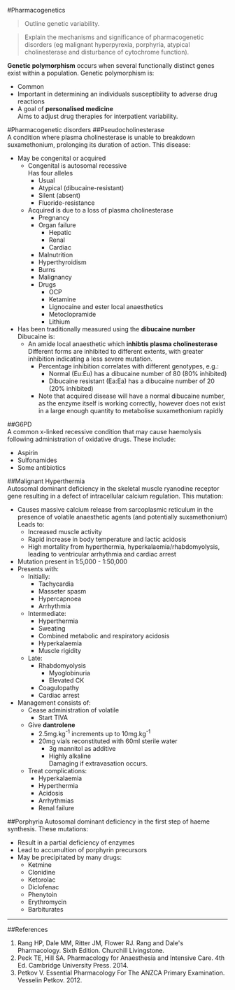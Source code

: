 #Pharmacogenetics
> Outline genetic variability.

<!--></!-->

> Explain the mechanisms and significance of pharmacogenetic disorders
(eg malignant hyperpyrexia, porphyria, atypical cholinesterase and disturbance of cytochrome function).

**Genetic polymorphism** occurs when several functionally distinct genes exist within a population. Genetic polymorphism is:
* Common
* Important in determining an individuals susceptibility to adverse drug reactions
* A goal of **personalised medicine**  
Aims to adjust drug therapies for interpatient variability.


#Pharmacogenetic disorders
##Pseudocholinesterase  
A condition where plasma cholinesterase is unable to breakdown suxamethonium, prolonging its duration of action. This disease:
* May be congenital or acquired
  * Congenital is autosomal recessive  
  Has four alleles
    * Usual
    * Atypical (dibucaine-resistant)
    * Silent (absent)
    * Fluoride-resistance
  * Acquired is due to a loss of plasma cholinesterase
    * Pregnancy
    * Organ failure
      * Hepatic
      * Renal
      * Cardiac
    * Malnutrition
    * Hyperthyroidism
    * Burns
    * Malignancy
    * Drugs
      * OCP
      * Ketamine
      * Lignocaine and ester local anaesthetics
      * Metoclopramide
      * Lithium
* Has been traditionally measured using the **dibucaine number**  
Dibucaine is:
  * An amide local anaesthetic which **inhibtis plasma cholinesterase**  
  Different forms are inhibited to different extents, with greater inhibition indicating a less severe mutation.
    * Percentage inhibition correlates with different genotypes, e.g.:
      * Normal (Eu:Eu) has a dibucaine number of 80 (80% inhibited)
      * Dibucaine resistant (Ea:Ea) has a dibucaine number of 20 (20% inhibited)
    * Note that acquired disease will have a normal dibucaine number, as the enzyme itself is working correctly, however does not exist in a large enough quantity to metabolise suxamethonium rapidly 
    
  
##G6PD  
A common x-linked recessive condition that may cause haemolysis following administration of oxidative drugs. These include:
* Aspirin
* Sulfonamides
* Some antibiotics

##Malignant Hyperthermia  
Autosomal dominant deficiency in the skeletal muscle ryanodine receptor gene resulting in a defect of intracellular calcium regulation. This mutation:
* Causes massive calcium release from sarcoplasmic reticulum in the presence of volatile anaesthetic agents (and potentially suxamethonium)  
Leads to:
  * Increased muscle activity
  * Rapid increase in body temperature and lactic acidosis
  * High mortality from hyperthermia, hyperkalaemia/rhabdomyolysis, leading to ventricular arrhythmia and cardiac arrest
* Mutation present in 1:5,000 - 1:50,000
* Presents with:
  * Initially:
    * Tachycardia
    * Masseter spasm
    * Hypercapnoea
    * Arrhythmia
  * Intermediate:
    * Hyperthermia
    * Sweating
    * Combined metabolic and respiratory acidosis
    * Hyperkalaemia
    * Muscle rigidity
  * Late:
    * Rhabdomyolysis
      * Myoglobinuria
      * Elevated CK
    * Coagulopathy
    * Cardiac arrest
* Management consists of:
  * Cease administration of volatile
    * Start TIVA
  * Give **dantrolene**
    * 2.5mg.kg<sup>-1</sup> increments up to 10mg.kg<sup>-1</sup>
    * 20mg vials reconstituted with 60ml sterile water
      * 3g mannitol as additive
      * Highly alkaline  
      Damaging if extravasation occurs.
  * Treat complications:
    * Hyperkalaemia
    * Hyperthermia
    * Acidosis
    * Arrhythmias
    * Renal failure

##Porphyria
Autosomal dominant deficiency in the first step of haeme synthesis. These mutations:
* Result in a partial deficiency of enzymes
* Lead to accumultion of porphyrin precursors
* May be precipitated by many drugs:
  * Ketmine
  * Clonidine
  * Ketorolac
  * Diclofenac
  * Phenytoin
  * Erythromycin
  * Barbiturates

---
##References
1. Rang HP, Dale MM, Ritter JM, Flower RJ. Rang and Dale's Pharmacology. Sixth Edition. Churchill Livingstone.
2. Peck TE, Hill SA. Pharmacology for Anaesthesia and Intensive Care. 4th Ed. Cambridge University Press. 2014.  
3. Petkov V. Essential Pharmacology For The ANZCA Primary Examination. Vesselin Petkov. 2012.
